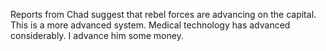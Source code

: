Reports from Chad suggest that rebel forces are advancing on the capital.
This is a more advanced system.
Medical technology has advanced considerably.
I advance him some money. 